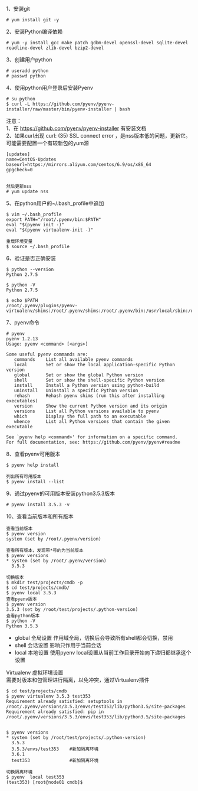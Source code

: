 1、安装git
```
# yum install git -y
```  

2、安装Python编译依赖
```
# yum -y install gcc make patch gdbm-devel openssl-devel sqlite-devel readline-devel zlib-devel bzip2-devel
```  
3、创建用户python
```
# useradd python
# passwd python
```  

4、使用python用户登录后安装Pyenv
```
# su python
$ curl -L https://github.com/pyenv/pyenv-installer/raw/master/bin/pyenv-installer | bash
```  
注意：  
1、在 https://github.com/pyenv/pyenv-installer 有安装文档  
2、如果curl出现 curl: (35) SSL connect error ，是nss版本低的问题，更新它。 可能需要配置一个有较新包的yum源  
```
[updates]
name=CentOS-Updates
baseurl=https://mirrors.aliyun.com/centos/6.9/os/x86_64
gpgcheck=0


然后更新nss
# yum update nss
```  

5、在python用户的~/.bash_profile中追加  
```
$ vim ~/.bash_profile
export PATH="/root/.pyenv/bin:$PATH"
eval "$(pyenv init -)"
eval "$(pyenv virtualenv-init -)"

重载环境变量
$ source ~/.bash_profile
```  

6、验证是否正确安装  
```
$ python --version
Python 2.7.5

$ python -V
Python 2.7.5

$ echo $PATH
/root/.pyenv/plugins/pyenv-virtualenv/shims:/root/.pyenv/shims:/root/.pyenv/bin:/usr/local/sbin:/usr/local/bin:/usr/sbin:/usr/bin:/root/bin:/root/bin
```  

7、pyenv命令  
```
# pyenv
pyenv 1.2.13
Usage: pyenv <command> [<args>]

Some useful pyenv commands are:
   commands    List all available pyenv commands
   local       Set or show the local application-specific Python version
   global      Set or show the global Python version
   shell       Set or show the shell-specific Python version
   install     Install a Python version using python-build
   uninstall   Uninstall a specific Python version
   rehash      Rehash pyenv shims (run this after installing executables)
   version     Show the current Python version and its origin
   versions    List all Python versions available to pyenv
   which       Display the full path to an executable
   whence      List all Python versions that contain the given executable

See `pyenv help <command>' for information on a specific command.
For full documentation, see: https://github.com/pyenv/pyenv#readme
```  

8、查看pyenv可用版本  
```
$ pyenv help install 

列出所有可用版本 
$ pyenv install --list
``` 

9、通过pyenv的可用版本安装python3.5.3版本  
```
# pyenv install 3.5.3 -v
```  

10、查看当前版本和所有版本  
```
查看当前版本
$ pyenv version
system (set by /root/.pyenv/version)

查看所有版本，发现带*号的为当前版本
$ pyenv versions
* system (set by /root/.pyenv/version)
  3.5.3
  
切换版本
$ mkdir test/projects/cmdb -p
$ cd test/projects/cmdb/
$ pyenv local 3.5.3
查看pyenv版本
$ pyenv version
3.5.3 (set by /root/test/projects/.python-version)
查看python版本
$ python -V
Python 3.5.3
```  
- global 全局设置 作用域全局，切换后会导致所有shell都会切换，禁用
- shell 会话设置 影响只作用于当前会话
- local 本地设置 使用pyenv local设置从当前工作目录开始向下递归都继承这个设置


Virtualenv 虚拟环境设置  
需要对版本和包管理进行隔离，以免冲突，通过Virtualenv插件  
```
$ cd test/projects/cmdb
$ pyenv virtualenv 3.5.3 test353
Requirement already satisfied: setuptools in /root/.pyenv/versions/3.5.3/envs/test353/lib/python3.5/site-packages
Requirement already satisfied: pip in /root/.pyenv/versions/3.5.3/envs/test353/lib/python3.5/site-packages


$ pyenv versions
* system (set by /root/test/projects/.python-version)
  3.5.3
  3.5.3/envs/test353    #新加隔离环境
  3.6.1
  test353               #新加隔离环境

切换隔离环境
$ pyenv  local test353
(test353) [root@node01 cmdb]$
```  
